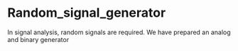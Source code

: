 # Random_signal_generator

In signal analysis, random signals are required.
We have prepared an analog and binary generator
